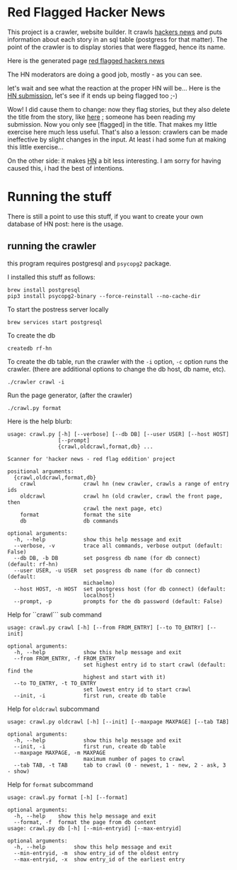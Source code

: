 # Red Flagged Hacker News

This project is a crawler, website builder. It crawls [hackers news](https://news.ycombinator.com/news) and puts information about each story in an sql table (postgress for that matter).
The point of the crawler is to display stories that were flagged, hence its name.

Here is the generated page [red flagged hackers news](https://mosermichael.github.io/flagged-hn/page_1.html)

The HN moderators are doing a good job, mostly - as you can see.

let's wait and see what the reaction at the proper HN will be... Here is the [HN submission](https://news.ycombinator.com/item?id=29113079), let's see if it ends up being flagged too ;-)

Wow! I did cause them to change: now they flag stories, but they also delete the title from the story, like [here](https://news.ycombinator.com/item?id=29134228) ; someone has been reading my submission. Now you only see [flagged] in the title. That makes my little exercise here much less useful. That's also a lesson: crawlers can be made ineffective by slight changes in the input. At least i had some fun at making this little exercise...


On the other side: it makes [HN](https://news.ycombinator.com/) a bit less interesting.  I am sorry for having caused this, i had the best of intentions.

# Running the stuff

There is still a point to use this stuff, if you want to create your own database of HN post: here is the usage.

## running the crawler

this program requires postgresql and  ```psycopg2``` package.

I installed this stuff as follows:

```
brew install postgresql
pip3 install psycopg2-binary --force-reinstall --no-cache-dir
```

To start the postress server locally

```
brew services start postgresql
```

To create the db

```
createdb rf-hn
```

To create the db table, run the crawler with the ```-i``` option, ```-c``` option runs the crawler.
(there are additional options to change the db host, db name, etc).

```
./crawler crawl -i
```

Run the page generator, (after the crawler)

```
./crawl.py format
```

Here is the help blurb:

```
usage: crawl.py [-h] [--verbose] [--db DB] [--user USER] [--host HOST]
                [--prompt]
                {crawl,oldcrawl,format,db} ...

Scanner for 'hacker news - red flag eddition' project

positional arguments:
  {crawl,oldcrawl,format,db}
    crawl               crawl hn (new crawler, crawls a range of entry ids
    oldcrawl            crawl hn (old crawler, crawl the front page, then
                        crawl the next page, etc)
    format              format the site
    db                  db commands

optional arguments:
  -h, --help            show this help message and exit
  --verbose, -v         trace all commands, verbose output (default: False)
  --db DB, -b DB        set posgress db name (for db connect) (default: rf-hn)
  --user USER, -u USER  set posgress db name (for db connect) (default:
                        michaelmo)
  --host HOST, -n HOST  set postgress host (for db connect) (default:
                        localhost)
  --prompt, -p          prompts for the db password (default: False)

```

Help for ``crawl``` sub command
```
usage: crawl.py crawl [-h] [--from FROM_ENTRY] [--to TO_ENTRY] [--init]

optional arguments:
  -h, --help            show this help message and exit
  --from FROM_ENTRY, -f FROM_ENTRY
                        set highest entry id to start crawl (default: find the
                        highest and start with it)
  --to TO_ENTRY, -t TO_ENTRY
                        set lowest entry id to start crawl
  --init, -i            first run, create db table

```

Help for ```oldcrawl``` subcommand

```
usage: crawl.py oldcrawl [-h] [--init] [--maxpage MAXPAGE] [--tab TAB]

optional arguments:
  -h, --help            show this help message and exit
  --init, -i            first run, create db table
  --maxpage MAXPAGE, -m MAXPAGE
                        maximum number of pages to crawl
  --tab TAB, -t TAB     tab to crawl (0 - newest, 1 - new, 2 - ask, 3 - show)
```
Help for ```format``` subcommand

```
usage: crawl.py format [-h] [--format]

optional arguments:
  -h, --help    show this help message and exit
  --format, -f  format the page from db content
usage: crawl.py db [-h] [--min-entryid] [--max-entryid]

optional arguments:
  -h, --help         show this help message and exit
  --min-entryid, -m  show entry_id of the oldest entry
  --max-entryid, -x  show entry_id of the earliest entry
```

